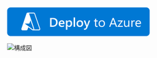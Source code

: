 [![Deploy To Azure](https://raw.githubusercontent.com/Azure/azure-quickstart-templates/master/1-CONTRIBUTION-GUIDE/images/deploytoazure.svg?sanitize=true)](https://portal.azure.com/#create/Microsoft.Template/uri/https%3A%2F%2Fraw.githubusercontent.com%2FNoriMin%2FAzure-quickstart-templates-for-startups%2Fmain%2F1-2_appgw_webapp%2Fazuredeploy.json)

<img width="504" alt="構成図" src="https://user-images.githubusercontent.com/6409629/175908877-86483208-f352-452c-a109-aa3c478bb413.png">
